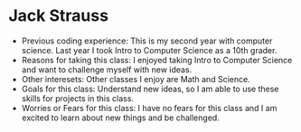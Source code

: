 # Jack Strauss
- Previous coding experience: This is my second year with computer science. Last year I took Intro to Computer Science as a 10th grader.
- Reasons for taking this class: I enjoyed taking Intro to Computer Science and want to challenge myself with new ideas.
- Other interesets: Other classes I enjoy are Math and Science.
- Goals for this class: Understand new ideas, so I am able to use these skills for projects in this class.
- Worries or Fears for this class: I have no fears for this class and I am excited to learn about new things and be challenged.
